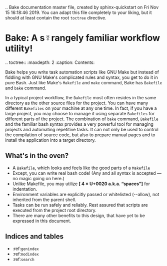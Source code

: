 .. Bake documentation master file, created by
   sphinx-quickstart on Fri Nov 15 16:18:46 2019.
   You can adapt this file completely to your liking, but it should at least
   contain the root `toctree` directive.

**Bake**: A s☿rangely familiar workflow utility!
==================================================

.. toctree::
   :maxdepth: 2
   :caption: Contents:

Bake helps you write task automation scripts like GNU Make but instead of fiddling with GNU Make's complicated rules and syntax, you get to do it in pure Bash. Just like Make's `Makefile` and `make` command, Bake has `Bakefile` and `bake` command.

In a typical project workflow, the `Bakefile` most often resides in the same directory as the other source files for the project. You can have many different `Bakefiles` on your machine at any one time. In fact, if you have a large project, you may choose to manage it using separate `Bakefiles` for different parts of the project. The combination of `bake` command, `Bakefile` and the familiar bash syntax provides a very powerful tool for managing projects and automating repetitive tasks. It can not only be used to control the compilation of source code, but also to prepare manual pages and to install the application into a target directory.

What's in the oven?
----------------------

* A `Bakefile`, which looks and feels like the good parts of a `Makefile`
* Except, you can write real bash code! (Any and all syntax is accepted — no magic going on here.)
* Unlike Makefile, you may utilize **[ 4 × U+0020 a.k.a. “spaces”]** for indentation.
* Environment variables are explicitly passed or whitelisted (--allow), not inherited from the parent shell.
* Tasks can be run safely and reliably. Rest assured that scripts are executed from the project root directory.
* There are many other benefits to this design, that have yet to be expressed in this document.

Indices and tables
----------------------

* :ref:`genindex`
* :ref:`modindex`
* :ref:`search`
